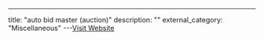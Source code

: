 ---
title: "auto bid master (auction)"
description: ""
external_category: "Miscellaneous"
---[Visit Website](http://www.autobidmaster.com/)

